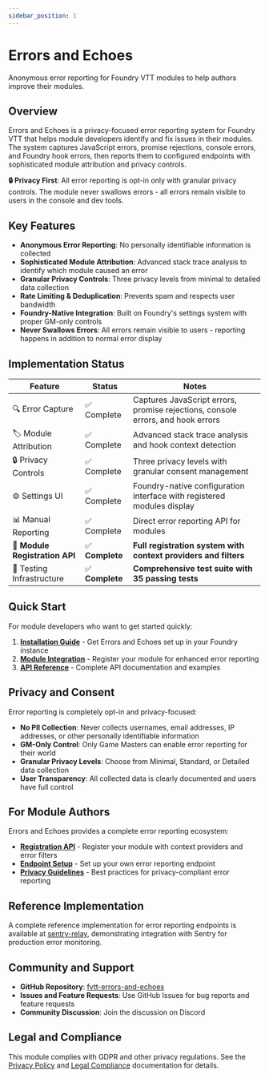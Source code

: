 ```yaml
---
sidebar_position: 1
---
```


# Errors and Echoes

Anonymous error reporting for Foundry VTT modules to help authors improve their modules.

## Overview

Errors and Echoes is a privacy-focused error reporting system for Foundry VTT that helps module developers identify and fix issues in their modules. The system captures JavaScript errors, promise rejections, console errors, and Foundry hook errors, then reports them to configured endpoints with sophisticated module attribution and privacy controls.

**🔒 Privacy First**: All error reporting is opt-in only with granular privacy controls. The module never swallows errors - all errors remain visible to users in the console and dev tools.

## Key Features

- **Anonymous Error Reporting**: No personally identifiable information is collected
- **Sophisticated Module Attribution**: Advanced stack trace analysis to identify which module caused an error
- **Granular Privacy Controls**: Three privacy levels from minimal to detailed data collection
- **Rate Limiting & Deduplication**: Prevents spam and respects user bandwidth
- **Foundry-Native Integration**: Built on Foundry's settings system with proper GM-only controls
- **Never Swallows Errors**: All errors remain visible to users - reporting happens in addition to normal error display

## Implementation Status

| Feature                        | Status          | Notes                                                                           |
| ------------------------------ | --------------- | ------------------------------------------------------------------------------- |
| 🔍 Error Capture               | ✅ Complete     | Captures JavaScript errors, promise rejections, console errors, and hook errors |
| 🏷️ Module Attribution          | ✅ Complete     | Advanced stack trace analysis and hook context detection                        |
| 🔒 Privacy Controls            | ✅ Complete     | Three privacy levels with granular consent management                           |
| ⚙️ Settings UI                 | ✅ Complete     | Foundry-native configuration interface with registered modules display          |
| 📊 Manual Reporting            | ✅ Complete     | Direct error reporting API for modules                                          |
| 🔗 **Module Registration API** | ✅ **Complete** | **Full registration system with context providers and filters**                 |
| 🧪 Testing Infrastructure      | ✅ **Complete** | **Comprehensive test suite with 35 passing tests**                              |

## Quick Start

For module developers who want to get started quickly:

1. **[Installation Guide](installation.md)** - Get Errors and Echoes set up in your Foundry instance
2. **[Module Integration](integration.md)** - Register your module for enhanced error reporting
3. **[API Reference](api-reference.md)** - Complete API documentation and examples

## Privacy and Consent

Error reporting is completely opt-in and privacy-focused:

- **No PII Collection**: Never collects usernames, email addresses, IP addresses, or other personally identifiable information
- **GM-Only Control**: Only Game Masters can enable error reporting for their world
- **Granular Privacy Levels**: Choose from Minimal, Standard, or Detailed data collection
- **User Transparency**: All collected data is clearly documented and users have full control

## For Module Authors

Errors and Echoes provides a complete error reporting ecosystem:

- **[Registration API](integration.md)** - Register your module with context providers and error filters
- **[Endpoint Setup](endpoint-setup.md)** - Set up your own error reporting endpoint
- **[Privacy Guidelines](privacy-guidelines.md)** - Best practices for privacy-compliant error reporting

## Reference Implementation

A complete reference implementation for error reporting endpoints is available at [sentry-relay](https://github.com/rayners/sentry-relay), demonstrating integration with Sentry for production error monitoring.

## Community and Support

- **GitHub Repository**: [fvtt-errors-and-echoes](https://github.com/rayners/fvtt-errors-and-echoes)
- **Issues and Feature Requests**: Use GitHub Issues for bug reports and feature requests
- **Community Discussion**: Join the discussion on Discord

## Legal and Compliance

This module complies with GDPR and other privacy regulations. See the [Privacy Policy](privacy-policy.md) and [Legal Compliance](legal-compliance.md) documentation for details.